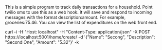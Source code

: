 This is a simple program to track daily transactions for a household.  Point twilio sms to use this as a web hook.  It will save and respond to incoming messages with the format description:amount.  For example, groceries:75.46.  You can view the list of expenditures on the web front end.

curl -i -H "Host: localhost" -H "Content-Type: application/json" -X POST https://localhost:5001/home/create/ -d '{"Name": "Secong", "Description": "Second One", "Amount": "5.32"}' -k
